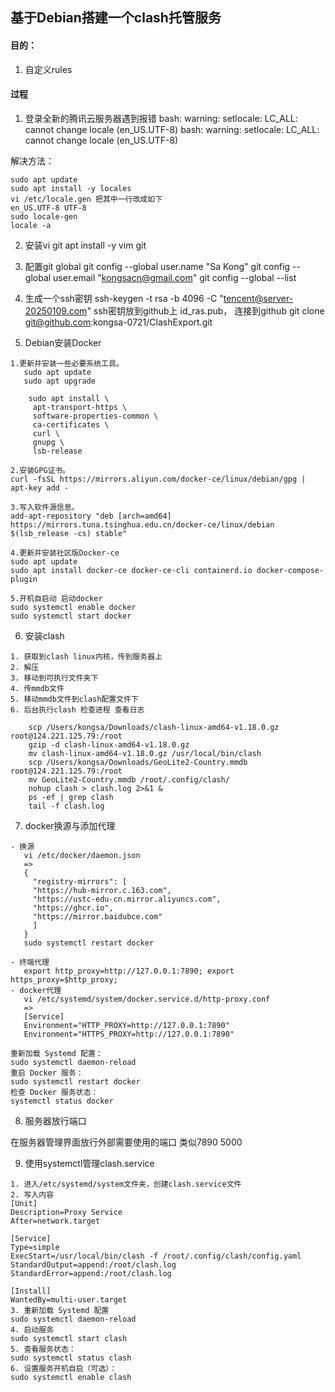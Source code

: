 ## 基于Debian搭建一个clash托管服务

#### 目的：

1. 自定义rules

#### 过程

1. 登录全新的腾讯云服务器遇到报错
   bash: warning: setlocale: LC_ALL: cannot change locale (en_US.UTF-8)
   bash: warning: setlocale: LC_ALL: cannot change locale (en_US.UTF-8)

解决方法：

```
sudo apt update
sudo apt install -y locales
vi /etc/locale.gen 把其中一行改成如下
en_US.UTF-8 UTF-8
sudo locale-gen
locale -a
```

2. 安装vi git
   apt install -y vim git

3. 配置git global
   git config --global user.name "Sa Kong"
   git config --global user.email "kongsacn@gmail.com"
   git config --global --list

4. 生成一个ssh密钥
   ssh-keygen -t rsa -b 4096 -C "tencent@server-20250109.com"
   ssh密钥放到github上 id_ras.pub， 连接到github
   git clone git@github.com:kongsa-0721/ClashExport.git

5. Debian安装Docker

```
1.更新并安装一些必要系统工具。
   sudo apt update
   sudo apt upgrade

    sudo apt install \
     apt-transport-https \
     software-properties-common \
     ca-certificates \
     curl \
     gnupg \
     lsb-release

2.安装GPG证书。
curl -fsSL https://mirrors.aliyun.com/docker-ce/linux/debian/gpg | apt-key add -

3.写入软件源信息。
add-apt-repository "deb [arch=amd64] https://mirrors.tuna.tsinghua.edu.cn/docker-ce/linux/debian $(lsb_release -cs) stable"

4.更新并安装社区版Docker-ce
sudo apt update
sudo apt install docker-ce docker-ce-cli containerd.io docker-compose-plugin

5.开机自启动 启动docker
sudo systemctl enable docker
sudo systemctl start docker
```

6. 安装clash

```
1. 获取到clash linux内核，传到服务器上
2. 解压
3. 移动到可执行文件夹下
4. 传mmdb文件
5. 移动mmdb文件到clash配置文件下
6. 后台执行clash 检查进程 查看日志

    scp /Users/kongsa/Downloads/clash-linux-amd64-v1.18.0.gz root@124.221.125.79:/root
    gzip -d clash-linux-amd64-v1.18.0.gz
    mv clash-linux-amd64-v1.18.0.gz /usr/local/bin/clash
    scp /Users/kongsa/Downloads/GeoLite2-Country.mmdb root@124.221.125.79:/root
    mv GeoLite2-Country.mmdb /root/.config/clash/
    nohup clash > clash.log 2>&1 &
    ps -ef | grep clash
    tail -f clash.log
```

7. docker换源与添加代理

```
- 换源
   vi /etc/docker/daemon.json
   =>
   {
     "registry-mirrors": [
     "https://hub-mirror.c.163.com",
     "https://ustc-edu-cn.mirror.aliyuncs.com",
     "https://ghcr.io",
     "https://mirror.baidubce.com"
     ]
   }
   sudo systemctl restart docker

- 终端代理
   export http_proxy=http://127.0.0.1:7890; export https_proxy=$http_proxy;
- docker代理
   vi /etc/systemd/system/docker.service.d/http-proxy.conf
   =>
   [Service]
   Environment="HTTP_PROXY=http://127.0.0.1:7890"
   Environment="HTTPS_PROXY=http://127.0.0.1:7890"

重新加载 Systemd 配置：
sudo systemctl daemon-reload
重启 Docker 服务：
sudo systemctl restart docker
检查 Docker 服务状态：
systemctl status docker
```

8. 服务器放行端口

在服务器管理界面放行外部需要使用的端口 类似7890 5000

9. 使用systemctl管理clash.service

```
1. 进入/etc/systemd/system文件夹，创建clash.service文件
2. 写入内容
[Unit]
Description=Proxy Service
After=network.target

[Service]
Type=simple
ExecStart=/usr/local/bin/clash -f /root/.config/clash/config.yaml
StandardOutput=append:/root/clash.log
StandardError=append:/root/clash.log

[Install]
WantedBy=multi-user.target
3. 重新加载 Systemd 配置
sudo systemctl daemon-reload
4. 启动服务
sudo systemctl start clash
5. 查看服务状态：
sudo systemctl status clash
6. 设置服务开机自启（可选）：
sudo systemctl enable clash

```
